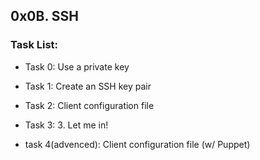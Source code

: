 ##          0x0B. SSH

### Task List:

- Task 0: Use a private key

- Task 1: Create an SSH key pair

- Task 2: Client configuration file

- Task 3: 3. Let me in!

- task 4(advenced): Client configuration file (w/ Puppet)
